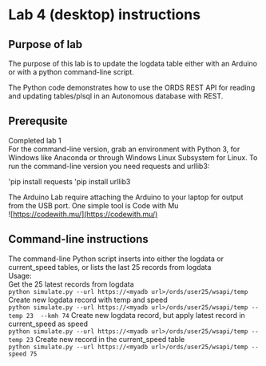 # Lab 4 (desktop) instructions

## Purpose of lab

The purpose of this lab is to update the logdata table either with an Arduino or with a python command-line script.

The Python code demonstrates how to use the ORDS REST API for reading and updating tables/plsql in an Autonomous database with REST.  

## Prerequsite

Completed lab 1  
For the command-line version, grab an environment with Python 3, for Windows like Anaconda or through Windows Linux Subsystem for Linux.
To run the command-line version you need requests and urllib3:

'pip install requests
'pip install urllib3

The Arduino Lab require attaching the Arduino to your laptop for output from the USB port.
One simple tool is Code with Mu  
![https://codewith.mu/](https://codewith.mu/)  


## Command-line instructions

The command-line Python script inserts into either the logdata or current_speed tables, or lists the last 25 records from logdata  
Usage:  
Get the 25 latest records from logdata  
`python simulate.py --url https://<myadb url>/ords/user25/wsapi/temp` 
Create new logdata record with temp and speed  
`python simulate.py --url https://<myadb url>/ords/user25/wsapi/temp --temp 23  --kmh 74` 
Create new logdata record, but apply latest record in current_speed as speed  
`python simulate.py --url https://<myadb url>/ords/user25/wsapi/temp --temp 23` 
Create new record in the current_speed table  
`python simulate.py --url https://<myadb url>/ords/user25/wsapi/temp --speed 75` 

